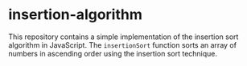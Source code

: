 # insertion-algorithm
This repository contains a simple implementation of the insertion sort algorithm in JavaScript. The `insertionSort` function sorts an array of numbers in ascending order using the insertion sort technique.
